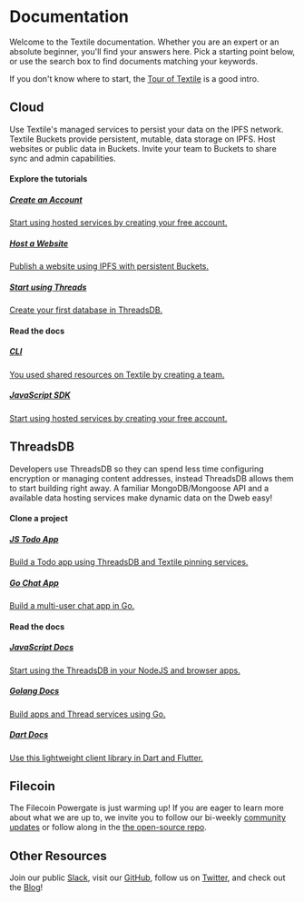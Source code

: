 # Documentation

Welcome to the Textile documentation. Whether you are an expert or an absolute beginner, you'll find your answers here. Pick a starting point below, or use the search box to find documents matching your keywords.

If you don't know where to start, the [Tour of Textile](./a-tour-of-textile.md) is a good intro.

## Cloud

Use Textile's managed services to persist your data on the IPFS network. Textile Buckets provide persistent, mutable, data storage on IPFS. Host websites or public data in Buckets. Invite your team to Buckets to share sync and admin capabilities.

#### Explore the tutorials

<div class="txtl-options">
  <a href="./tutorials/create-an-account" class="box">
    <h5>Create an Account</h5>
    <p>Start using hosted services by creating your free account.</p>
  </a>
  <span class="box-space"> </span>
  <a href="./tutorials/host-a-website" class="box">
    <h5>Host a Website</h5>
    <p>Publish a website using IPFS with persistent Buckets.</p>
  </a>
  <span class="box-space"> </span>
  <a href="./tutorials/create-a-threads-database" class="box">
    <h5>Start using Threads</h5>
    <p>Create your first database in ThreadsDB.</p>
  </a>
</div>

#### Read the docs

<div class="txtl-options">
  <a href="./cloud/cli" class="box">
    <h5>CLI</h5>
    <p>You used shared resources on Textile by creating a team.</p>
  </a>
  <span class="box-space"> </span>
  <a href="https://textileio.github.io/js-textile/" target="_blank" class="box">
    <h5>JavaScript SDK</h5>
    <p>Start using hosted services by creating your free account.</p>
  </a>
  <span class="box-space"> </span>
  <span class="box-fill">
  </span>
</div>

## ThreadsDB

Developers use ThreadsDB so they can spend less time configuring encryption or managing content addresses, instead ThreadsDB allows them to start building right away. A familiar MongoDB/Mongoose API and a available data hosting services make dynamic data on the Dweb easy!

#### Clone a project

<div class="txtl-options">
  <a href="https://github.com/textileio/js-todo-demo#threads-todo-demo" target="_blank" class="box">
    <h5>JS Todo App</h5>
    <p>Build a Todo app using ThreadsDB and Textile pinning services.</p>
  </a>
  <span class="box-space"> </span>
  <a href="https://github.com/textileio/go-threads/tree/master/examples/chat" target="_blank" class="box">
    <h5>Go Chat App</h5>
    <p>Build a multi-user chat app in Go.</p>
  </a>
  <span class="box-space"> </span>
  <span class="box-fill">
  </span>
</div>

#### Read the docs

<div class="txtl-options">
  <a href="https://textileio.github.io/js-threads/" target="_blank" class="box">
    <h5>JavaScript Docs</h5>
    <p>Start using the ThreadsDB in your NodeJS and browser apps.</p>
  </a>
  <span class="box-space"> </span>
  <a href="https://textileio.github.io/go-threads/" target="_blank" class="box">
    <h5>Golang Docs</h5>
    <p>Build apps and Thread services using Go.</p>
  </a>
  <span class="box-space"> </span>
  <a href="https://textileio.github.io/dart-threads-client/" target="_blank" class="box">
    <h5>Dart Docs</h5>
    <p>Use this lightweight client library in Dart and Flutter.</p>
  </a>
</div>

## Filecoin

The Filecoin Powergate is just warming up! If you are eager to learn more about what we are up to, we invite you to follow our bi-weekly [community updates](https://blog.textile.io/tag/filecoin) or follow along in the [the open-source repo](https://github.com/textileio/powergate).

## Other Resources

Join our public [Slack](https://slack.textile.io), visit our [GitHub](https://github.com/textileio), follow us on [Twitter](https://twitter.com/textileio), and check out the [Blog](https://blog.textile.io/)!

<br>
